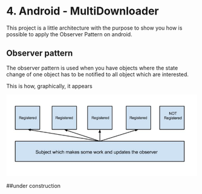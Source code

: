 # 4. Android - MultiDownloader

This project is a little architecture with the purpose to show you how is possible to apply the Observer Pattern on android.

## Observer pattern
The observer pattern is used when you have objects where the state change of one object has to be notified to all object which are interested.

This is how, graphically, it appears

![Component](art/pattern.png)


##under construction
